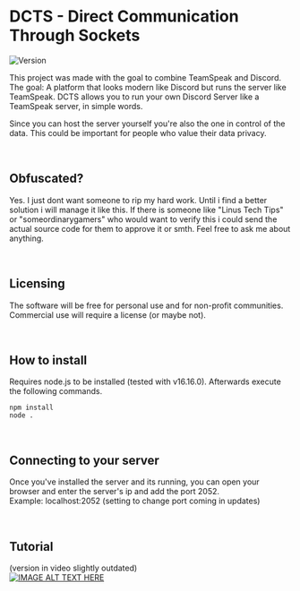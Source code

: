 # DCTS - Direct Communication Through Sockets
![Version](https://img.shields.io/static/v1?label=State&message=Early%20Access&color=orange) 
<!-- ![GitHub all releases](https://img.shields.io/github/downloads/hackthedev/dcts-shipping/total?color=success&label=Downloads) -->

This project was made with the goal to combine TeamSpeak and Discord. The goal: A platform that looks modern like Discord but runs the server like TeamSpeak. DCTS allows you to run your own Discord Server like a TeamSpeak server, in simple words.

Since you can host the server yourself you're also the one in control of the data. This could be important for people who value their data privacy.

<br>

## Obfuscated?
Yes. I just dont want someone to rip my hard work. Until i find a better solution i will manage it like this. If there is someone like "Linus Tech Tips" or "someordinarygamers" who would want to verify this i could send the actual source code for them to approve it or smth. Feel free to ask me about anything.

<br>

## Licensing
The software will be free for personal use and for non-profit communities. Commercial use will require a license (or maybe not). 

<br>

## How to install
Requires node.js to be installed (tested with v16.16.0). Afterwards execute the following commands.
```
npm install
node .
```

<br>

## Connecting to your server
Once you've installed the server and its running, you can open your browser and enter the server's ip and add the port 2052.<br>
Example: localhost:2052
(setting to change port coming in updates)

<br>

## Tutorial
(version in video slightly outdated)<br>
[![IMAGE ALT TEXT HERE](https://img.youtube.com/vi/ayeua15ICpM/0.jpg)](https://www.youtube.com/watch?v=ayeua15ICpM)
